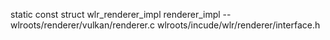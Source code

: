
static const struct wlr_renderer_impl renderer_impl -- wlroots/renderer/vulkan/renderer.c
                                                       wlroots/incude/wlr/renderer/interface.h

